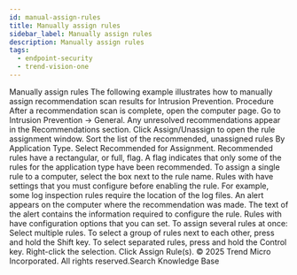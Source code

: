 ```yaml
---
id: manual-assign-rules
title: Manually assign rules
sidebar_label: Manually assign rules
description: Manually assign rules
tags:
  - endpoint-security
  - trend-vision-one
---
```


 Manually assign rules The following example illustrates how to manually assign recommendation scan results for Intrusion Prevention. Procedure After a recommendation scan is complete, open the computer page. Go to Intrusion Prevention → General. Any unresolved recommendations appear in the Recommendations section. Click Assign/Unassign to open the rule assignment window. Sort the list of the recommended, unassigned rules By Application Type. Select Recommended for Assignment. Recommended rules have a rectangular, or full, flag. A flag indicates that only some of the rules for the application type have been recommended. To assign a single rule to a computer, select the box next to the rule name. Rules with have settings that you must configure before enabling the rule. For example, some log inspection rules require the location of the log files. An alert appears on the computer where the recommendation was made. The text of the alert contains the information required to configure the rule. Rules with have configuration options that you can set. To assign several rules at once: Select multiple rules. To select a group of rules next to each other, press and hold the Shift key. To select separated rules, press and hold the Control key. Right-click the selection. Click Assign Rule(s). © 2025 Trend Micro Incorporated. All rights reserved.Search Knowledge Base